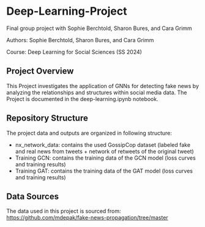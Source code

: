 # Deep-Learning-Project
Final group project with Sophie Berchtold, Sharon Bures, and Cara Grimm

Authors: Sophie Berchtold, Sharon Bures, and Cara Grimm

Course: Deep Learning for Social Sciences (SS 2024)

## Project Overview
This Project investigates the application of GNNs for detecting fake news by analyzing the relationships and structures within social media data. The Project is documented in the deep-learning.ipynb notebook.

## Repository Structure
The project data and outputs are organized in following structure:
-  nx_network_data: contains the used GossipCop dataset (labeled fake and real news from tweets + network of retweets of the original tweet)
-  Training GCN: contains the training data of the GCN model (loss curves and training results)
-  Training GAT: contains the training data of the GAT model (loss curves and training results)

## Data Sources 
The data used in this project is sourced from: https://github.com/mdepak/fake-news-propagation/tree/master
